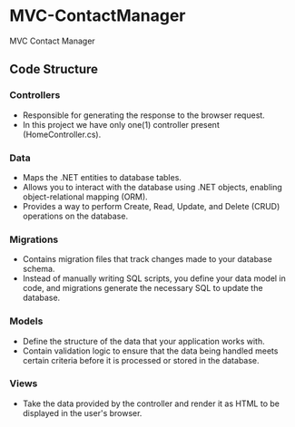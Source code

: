 # MVC-ContactManager

MVC Contact Manager

## Code Structure

### Controllers
- Responsible for generating the response to the browser request.
- In this project we have only one(1) controller present (HomeController.cs).

### Data
- Maps the .NET entities to database tables.
- Allows you to interact with the database using .NET objects, enabling object-relational mapping (ORM).
- Provides a way to perform Create, Read, Update, and Delete (CRUD) operations on the database.

### Migrations
- Contains migration files that track changes made to your database schema.
- Instead of manually writing SQL scripts, you define your data model in code, and migrations generate the necessary SQL to update the database.

### Models
- Define the structure of the data that your application works with.
- Contain validation logic to ensure that the data being handled meets certain criteria before it is processed or stored in the database.

### Views
- Take the data provided by the controller and render it as HTML to be displayed in the user's browser.

